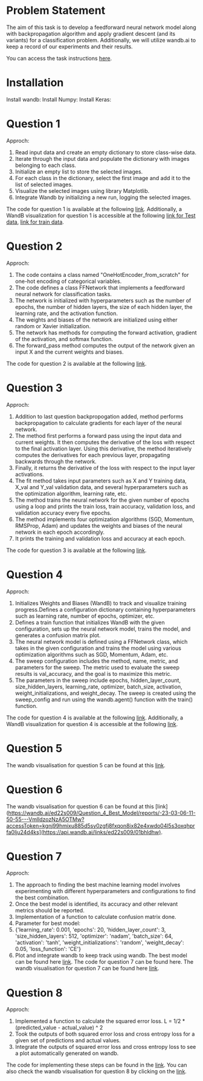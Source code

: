 # Problem Statement

The aim of this task is to develop a feedforward neural network model along with backpropagation algorithm and apply gradient descent (and its variants) for a classification problem. Additionally, we will utilize wandb.ai to keep a record of our experiments and their results.

You can access the task instructions [here](https://wandb.ai/cs6910_2023/A1/reports/CS6910-Assignment-1--VmlldzozNTI2MDc5).


# Installation

Install wandb: 
Install Numpy: 
Install Keras:

# Question 1
Approch:
1. Read input data and create an empty dictionary to store class-wise data.
2. Iterate through the input data and populate the dictionary with images belonging to each class.
3. Initialize an empty list to store the selected images.
4. For each class in the dictionary, select the first image and add it to the list of selected images.
5. Visualize the selected images using library Matplotlib.
6. Integrate Wandb by initializing a new run, logging the selected images.

The code for question 1 is available at the following [link](https://github.com/swapnilmn/Assignment_1-CS6910/blob/master/Assignment_1_Q1.ipynb). Additionally, a WandB visualization for question 1 is accessible at the following [link for Test data](https://wandb.ai/ed22s009/Question_4_Best_Model/reports/Test-Sample-Images-23-03-07-09-46-44---VmlldzozNzE5NDE2?accessToken=5pjoktdiyt55kxfa5ice07170c49t7q51nxsg94urfftg7sqe0lnwlushquvy5el), [link for train data](https://wandb.ai/ed22s009/Question_4_Best_Model/reports/Train-Sample-Images-23-03-07-09-47-46---VmlldzozNzE5NDIz?accessToken=zlhk92dggxsrfawk6vl1sm9ctbeqsng9q8bqm7vvt4r1weaee0pyqodwk4xge1l1).

# Question 2
Approch:
1. The code contains a class named "OneHotEncoder_from_scratch" for one-hot encoding of categorical variables.
2. The code defines a class FFNetwork that implements a feedforward neural network for classification tasks.
3. The network is initialized with hyperparameters such as the number of epochs, the number of hidden layers, the size of each hidden layer, the learning rate, and the activation function.
4. The weights and biases of the network are initialized using either random or Xavier initialization.
5. The network has methods for computing the forward activation, gradient of the activation, and softmax function.
6. The forward_pass method computes the output of the network given an input X and the current weights and biases.

The code for question 2 is available at the following [link](https://github.com/swapnilmn/Assignment_1-CS6910/blob/master/Question_2ipynb.ipynb).

# Question 3
Approch:
1. Addition to last question backpropogation added, method performs backpropagation to calculate gradients for each layer of the neural network.
2. The method first performs a forward pass using the input data and current weights. It then computes the derivative of the loss with respect to the final activation layer. Using this derivative, the method iteratively computes the derivatives for each previous layer, propagating backwards through the network.
3. Finally, it returns the derivative of the loss with respect to the input layer activations.
4. The fit method takes input parameters such as X and Y training data, X_val and Y_val validation data, and several hyperparameters such as the optimization algorithm, learning rate, etc.
5. The method trains the neural network for the given number of epochs using a loop and prints the train loss, train accuracy, validation loss, and validation accuracy every five epochs.
6. The method implements four optimization algorithms (SGD, Momentum, RMSProp, Adam) and updates the weights and biases of the neural network in each epoch accordingly.
5. It prints the training and validation loss and accuracy at each epoch.

The code for question 3 is available at the following [link](https://github.com/swapnilmn/Assignment_1-CS6910/blob/master/Question_3.ipynb).

# Question 4
Approch:
1. Initializes Weights and Biases (WandB) to track and visualize training progress.Defines a configuration dictionary containing hyperparameters such as learning rate, number of epochs, optimizer, etc.
2. Defines a train function that initializes WandB with the given configuration, sets up the neural network model, trains the model, and generates a confusion matrix plot.
3. The neural network model is defined using a FFNetwork class, which takes in the given configuration and trains the model using various optimization algorithms such as SGD, Momentum, Adam, etc.
4. The sweep configuration includes the method, name, metric, and parameters for the sweep. The metric used to evaluate the sweep results is val_accuracy, and the goal is to maximize this metric.
5. The parameters in the sweep include epochs, hidden_layer_count, size_hidden_layers, learning_rate, optimizer, batch_size, activation, weight_initializations, and weight_decay. The sweep is created using the sweep_config and run using the wandb.agent() function with the train() function.

The code for question 4 is available at the following [link](https://github.com/swapnilmn/Assignment_1-CS6910/blob/master/Assignment_1_Question4.ipynb). Additionally, a WandB visualization for question 4 is accessible at the following [link](https://wandb.ai/ed22s009/Question_4_Best_Model/reports/Question-4--VmlldzozNzA5ODcx).

# Question 5
The wandb visualisation for question 5 can be found at this [link](https://api.wandb.ai/links/ed22s009/mcze8md4).

# Question 6
The wandb visualisation for question 6 can be found at this [link](https://wandb.ai/ed22s009/Question_4_Best_Model/reports/-23-03-06-11-50-55---VmlldzozNzA5OTMw?accessToken=kgnj99hmixu885d5sy0zgfj8fxqon8ix82e4xwdo04l5s3oxqhprfa0lju24d4ks](https://api.wandb.ai/links/ed22s009/01bhldhw).

# Question 7
Approch:

1. The approach to finding the best machine learning model involves experimenting with different hyperparameters and configurations to find the best combination.
2.  Once the best model is identified, its accuracy and other relevant metrics should be reported. 
3.  Implementation of  a function to calculate confusion matrix done.
4.  Parameter for best model:
5.  {'learning_rate': 0.001,
    'epochs': 20,
    'hidden_layer_count': 3,
    'size_hidden_layers': 512,
    'optimizer': 'nadam',
    'batch_size': 64,
    'activation': 'tanh',
    'weight_initializations': 'random',
    'weight_decay': 0.05,
    'loss_function': 'CE'}
 6.  Plot and integrate wandb to keep track using wandb. The best model can be found here [link](https://api.wandb.ai/links/ed22s009/eq8tg2wj). The code for question 7 can be found here. The wandb visualisation for question 7 can be found here [link](https://github.com/swapnilmn/Assignment_1-CS6910/blob/master/Assignment_1_Question7.ipynb).
    
# Question 8
Approch:
1. Implemented a function to calculate the squared error loss. L = 1/2 * (predicted_value - actual_value) ^ 2
2. Took the outputs of both squared error loss and cross entropy loss for a given set of predictions and actual values.
3. Integrate the outputs of squared error loss and cross entropy loss to see a plot automatically generated on wandb.

The code for implementing these steps can be found in the [link](https://github.com/swapnilmn/Assignment_1-CS6910/blob/master/Assignment_1_Question8.ipynb). You can also check the wandb visualisation for question 8 by clicking on the [link](https://wandb.ai/ed22s009/Question_8_Best_Model/reports/Question-8--VmlldzozNzEwODc4).
